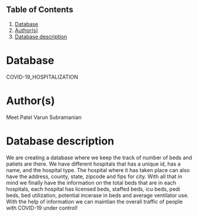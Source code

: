 ## Table of Contents
1. [Database](#database)
1. [Author(s)](#author)
1. [Database description](#description)
 
# Database
COVID-19_HOSPITALIZATION 

# Author(s)
Meet Patel
Varun Subramanian

# Database description
We are creating a database where we keep the track of number of beds and patiets are there. We have different hospitals that has a unique id, has a name, and the hospital type. The hospital where it has taken place can also have the address, county, state, zipcode and fips for city. With all that in mind we finally have the information on the total beds that are in each hospitals, each hospital has licensed beds, staffed beds, icu beds, pedi beds, bed utilization, potential incerase in beds and average ventilator use. With the help of information we can maintian the overall traffic of people with COVID-19 under control!
